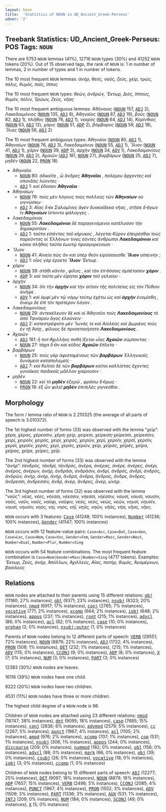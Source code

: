 ```yaml
---
layout: base
title:  'Statistics of NOUN in UD_Ancient_Greek-Perseus'
udver: '2'
---
```


## Treebank Statistics: UD_Ancient_Greek-Perseus: POS Tags: `NOUN`

There are 5753 `NOUN` lemmas (41%), 12716 `NOUN` types (30%) and 41252 `NOUN` tokens (20%).
Out of 15 observed tags, the rank of `NOUN` is: 1 in number of lemmas, 2 in number of types and 1 in number of tokens.

The 10 most frequent `NOUN` lemmas: <em>ἀνήρ, θεός, ναῦς, ζεύς, χείρ, τρώς, πόλις, θυμός, παῖς, ἵππος</em>

The 10 most frequent `NOUN` types:  <em>θεῶν, ἀνδρῶν, Ἕκτωρ, Διὸς, ἵππους, θυμὸν, πόλιν, Τρώων, Ζεὺς, νῆας</em>

The 10 most frequent ambiguous lemmas: <em>Ἀθήναιος</em> (<tt><a href="grc_perseus-pos-NOUN.html">NOUN</a></tt> 157, <tt><a href="grc_perseus-pos-ADJ.html">ADJ</a></tt> 2), <em>Λακεδαιμόνιος</em> (<tt><a href="grc_perseus-pos-NOUN.html">NOUN</a></tt> 135, <tt><a href="grc_perseus-pos-ADJ.html">ADJ</a></tt> 8), <em>Ἀθηναῖος</em> (<tt><a href="grc_perseus-pos-NOUN.html">NOUN</a></tt> 87, <tt><a href="grc_perseus-pos-ADJ.html">ADJ</a></tt> 19), <em>βοῦς</em> (<tt><a href="grc_perseus-pos-NOUN.html">NOUN</a></tt> 82, <tt><a href="grc_perseus-pos-ADJ.html">ADJ</a></tt> 1), <em>πλῆθος</em> (<tt><a href="grc_perseus-pos-NOUN.html">NOUN</a></tt> 76, <tt><a href="grc_perseus-pos-ADJ.html">ADJ</a></tt> 1), <em>νεκρός</em> (<tt><a href="grc_perseus-pos-NOUN.html">NOUN</a></tt> 64, <tt><a href="grc_perseus-pos-ADJ.html">ADJ</a></tt> 14), <em>Κορίνθιος</em> (<tt><a href="grc_perseus-pos-NOUN.html">NOUN</a></tt> 63, <tt><a href="grc_perseus-pos-ADJ.html">ADJ</a></tt> 12), <em>χάρις</em> (<tt><a href="grc_perseus-pos-NOUN.html">NOUN</a></tt> 51, <tt><a href="grc_perseus-pos-ADP.html">ADP</a></tt> 2), <em>βάρβαρος</em> (<tt><a href="grc_perseus-pos-NOUN.html">NOUN</a></tt> 59, <tt><a href="grc_perseus-pos-ADJ.html">ADJ</a></tt> 18), <em>Ἴλιος</em> (<tt><a href="grc_perseus-pos-NOUN.html">NOUN</a></tt> 56, <tt><a href="grc_perseus-pos-ADJ.html">ADJ</a></tt> 2)

The 10 most frequent ambiguous types:  <em>Ἀθηναῖοι</em> (<tt><a href="grc_perseus-pos-NOUN.html">NOUN</a></tt> 80, <tt><a href="grc_perseus-pos-ADJ.html">ADJ</a></tt> 1), <em>Ἀθηναίων</em> (<tt><a href="grc_perseus-pos-NOUN.html">NOUN</a></tt> 76, <tt><a href="grc_perseus-pos-ADJ.html">ADJ</a></tt> 3), <em>Λακεδαιμόνιοι</em> (<tt><a href="grc_perseus-pos-NOUN.html">NOUN</a></tt> 55, <tt><a href="grc_perseus-pos-ADJ.html">ADJ</a></tt> 1), <em>Ἴλιον</em> (<tt><a href="grc_perseus-pos-NOUN.html">NOUN</a></tt> 41, <tt><a href="grc_perseus-pos-ADJ.html">ADJ</a></tt> 1), <em>χάριν</em> (<tt><a href="grc_perseus-pos-NOUN.html">NOUN</a></tt> 39, <tt><a href="grc_perseus-pos-ADP.html">ADP</a></tt> 3), <em>ἀρχὴν</em> (<tt><a href="grc_perseus-pos-NOUN.html">NOUN</a></tt> 34, <tt><a href="grc_perseus-pos-ADV.html">ADV</a></tt> 1), <em>Λακεδαιμονίους</em> (<tt><a href="grc_perseus-pos-NOUN.html">NOUN</a></tt> 29, <tt><a href="grc_perseus-pos-ADJ.html">ADJ</a></tt> 2), <em>Ἀχαιῶν</em> (<tt><a href="grc_perseus-pos-ADJ.html">ADJ</a></tt> 181, <tt><a href="grc_perseus-pos-NOUN.html">NOUN</a></tt> 27), <em>βαρβάρων</em> (<tt><a href="grc_perseus-pos-NOUN.html">NOUN</a></tt> 25, <tt><a href="grc_perseus-pos-ADJ.html">ADJ</a></tt> 7), <em>μηδὲν</em> (<tt><a href="grc_perseus-pos-NOUN.html">NOUN</a></tt> 22, <tt><a href="grc_perseus-pos-PRON.html">PRON</a></tt> 18)


* <em>Ἀθηναῖοι</em>
  * <tt><a href="grc_perseus-pos-NOUN.html">NOUN</a></tt> 80: <em>ἀδικεῖτε , ὦ ἄνδρες <b>Ἀθηναῖοι</b> , πολέμου ἄρχοντες καὶ σπονδὰς λύοντες ·</em>
  * <tt><a href="grc_perseus-pos-ADJ.html">ADJ</a></tt> 1: <em>καὶ ἔδοσαν <b>Ἀθηναῖοι</b> ·</em>
* <em>Ἀθηναίων</em>
  * <tt><a href="grc_perseus-pos-NOUN.html">NOUN</a></tt> 76: <em>τοὺς μὲν λόγους τοὺς πολλοὺς τῶν <b>Ἀθηναίων</b> οὐ γιγνώσκω ·</em>
  * <tt><a href="grc_perseus-pos-ADJ.html">ADJ</a></tt> 3: <em>Αἴας δ̓ ἐκ Σαλαμῖνος ἄγεν δυοκαίδεκα νῆας , στῆσε δ̓ ἄγων ἵν̓ <b>Ἀθηναίων</b> ἵσταντο φάλαγγες .</em>
* <em>Λακεδαιμόνιοι</em>
  * <tt><a href="grc_perseus-pos-NOUN.html">NOUN</a></tt> 55: <em><b>Λακεδαιμόνιοι</b> δὲ παραγενόμενοι κατέλυσαν τὴν δημοκρατίαν .</em>
  * <tt><a href="grc_perseus-pos-ADJ.html">ADJ</a></tt> 1: <em>ταῦτα εἰπόντος τοῦ κήρυκος , λέγεται Κῦρον ἐπειρέσθαι τοὺς παρεόντας οἱ Ἑλλήνων τινες ἐόντες ἄνθρωποι <b>Λακεδαιμόνιοι</b> καὶ κόσοι πλῆθος ταῦτα ἑωυτῷ προαγορεύουσι ·</em>
* <em>Ἴλιον</em>
  * <tt><a href="grc_perseus-pos-NOUN.html">NOUN</a></tt> 41: <em>Αἰνεία πῶς ἂν καὶ ὑπὲρ θεὸν εἰρύσσαισθε <b>Ἴλιον</b> αἰπεινήν ;</em>
  * <tt><a href="grc_perseus-pos-ADJ.html">ADJ</a></tt> 1: <em>οἶος γὰρ ἐρύετο <b>Ἴλιον</b> Ἕκτωρ .</em>
* <em>χάριν</em>
  * <tt><a href="grc_perseus-pos-NOUN.html">NOUN</a></tt> 39: <em>στᾶθι κἄντα , φίλος , καὶ τὰν ἐπ̓ ὄσσοις ἀμπέτασον <b>χάριν</b> .</em>
  * <tt><a href="grc_perseus-pos-ADP.html">ADP</a></tt> 3: <em>καὶ τοῦτο μὲν εἴρηται <b>χάριν</b> τοῦ γελοίου ·</em>
* <em>ἀρχὴν</em>
  * <tt><a href="grc_perseus-pos-NOUN.html">NOUN</a></tt> 34: <em>ὅτι τὴν <b>ἀρχὴν</b> καὶ τὴν αἰτίαν τῆς πολιτείας εἰς τὸν Πύθιον ἀνῆψε .</em>
  * <tt><a href="grc_perseus-pos-ADV.html">ADV</a></tt> 1: <em>καὶ ἀμφὶ μὲν τῷ νόμῳ τούτῳ ἐχέτω ὡς καὶ <b>ἀρχὴν</b> ἐνομίσθη , ἄνειμι δὲ ἐπὶ τὸν πρότερον λόγον .</em>
* <em>Λακεδαιμονίους</em>
  * <tt><a href="grc_perseus-pos-NOUN.html">NOUN</a></tt> 29: <em>ἀντεκέλευον δὲ καὶ οἱ Ἀθηναῖοι τοὺς <b>Λακεδαιμονίους</b> τὸ ἀπὸ Ταινάρου ἄγος ἐλαύνειν ·</em>
  * <tt><a href="grc_perseus-pos-ADJ.html">ADJ</a></tt> 2: <em>κατεστρέψατο μὲν Ἴωνάς τε καὶ Αἰολέας καὶ Δωριέας τοὺς ἐν τῇ Ἀσίῃ , φίλους δὲ προσεποιήσατο <b>Λακεδαιμονίους</b> .</em>
* <em>Ἀχαιῶν</em>
  * <tt><a href="grc_perseus-pos-ADJ.html">ADJ</a></tt> 181: <em>ἦ ποτ̓ Ἀχιλλῆος ποθὴ ἵξεται υἷας <b>Ἀχαιῶν</b> σύμπαντας ·</em>
  * <tt><a href="grc_perseus-pos-NOUN.html">NOUN</a></tt> 27: <em>τάχα δ̓ ἂν καὶ κῦδος <b>Ἀχαιῶν</b> ἔπλετο ·</em>
* <em>βαρβάρων</em>
  * <tt><a href="grc_perseus-pos-NOUN.html">NOUN</a></tt> 25: <em>τοὺς γὰρ ἀφισταμένους τῶν <b>βαρβάρων</b> Ἑλληνικαῖς δυνάμεσι καταπολεμεῖς ·</em>
  * <tt><a href="grc_perseus-pos-ADJ.html">ADJ</a></tt> 7: <em>καὶ Κελτοὶ δὲ τῶν <b>βαρβάρων</b> καίτοι καλλίστας ἔχοντες γυναῖκας παιδικοῖς μᾶλλον χαίρουσιν ·</em>
* <em>μηδὲν</em>
  * <tt><a href="grc_perseus-pos-NOUN.html">NOUN</a></tt> 22: <em>κεἰ τὸ <b>μηδὲν</b> ἐξερῶ , φράσω δ̓ ὅμως ·</em>
  * <tt><a href="grc_perseus-pos-PRON.html">PRON</a></tt> 18: <em>ἐξ ὧν φιλεῖ <b>μηδὲν</b> ἐπιτελὲς γίγνεσθαι .</em>

## Morphology

The form / lemma ratio of `NOUN` is 2.210325 (the average of all parts of speech is 3.010372).

The 1st highest number of forms (33) was observed with the lemma “χείρ”: <em>χέρα, χέρας, χέρεσσιν, χέρσ̓, χείρ, χείρεσι, χείρεσσ̓, χείρεσσι, χείρεσσιν, χειρί, χειροῖν, χειρός, χειρὶ, χειρὸς, χειρῶν, χερί, χεροῖν, χερσί, χερσίν, χερσὶ, χερσὶν, χερός, χερὶ, χερὸς, χερῶν, χεὶρ, χεῖράς, χεῖρές, χεῖρα, χεῖρας, χεῖρε, χεῖρες, χεῖῤ</em>.

The 2nd highest number of forms (33) was observed with the lemma “ἀνήρ”: <em>τἀνδρός, τἀνδρὶ, τἀνδρὸς, ἀνέρα, ἀνέρας, ἀνέρε, ἀνέρες, ἀνέρι, ἀνέρος, ἀνέρων, ἀνήρ, ἀνδράσι, ἀνδράσιν, ἀνδρί, ἀνδρός, ἀνδρὶ, ἀνδρὸς, ἀνδρῶν, ἀνὴρ, ἁνήρ, ἁνὴρ, ἄνδρά, ἄνδρα, ἄνδρας, ἄνδρε, ἄνδρες, ἄνδρεσσι, ἄνδρεσσιν, ἄνδῤ, ἄνερ, ἅνδρες, ἆνερ, ὡνὴρ</em>.

The 3rd highest number of forms (32) was observed with the lemma “ναῦς”: <em>νέας, νέες, νέεσσι, νέεσσιν, νήεσσι, νήεσσιν, ναυσί, ναυσὶ, ναυσὶν, ναὸς, ναῦν, ναῦς, ναῦφι, ναῦφιν, νεός, νεὸς, νεὼς, νεῶν, νηυσί, νηυσίν, νηυσὶ, νηυσὶν, νηός, νηὶ, νηὸς, νηῒ, νηῦς, νηῶν, νῆάς, νῆα, νῆας, νῆες</em>.

`NOUN` occurs with 3 features: <tt><a href="grc_perseus-feat-Case.html">Case</a></tt> (41248; 100% instances), <tt><a href="grc_perseus-feat-Number.html">Number</a></tt> (41236; 100% instances), <tt><a href="grc_perseus-feat-Gender.html">Gender</a></tt> (41147; 100% instances)

`NOUN` occurs with 12 feature-value pairs: `Case=Acc`, `Case=Dat`, `Case=Gen`, `Case=Loc`, `Case=Nom`, `Case=Voc`, `Gender=Fem`, `Gender=Masc`, `Gender=Neut`, `Number=Dual`, `Number=Plur`, `Number=Sing`

`NOUN` occurs with 54 feature combinations.
The most frequent feature combination is `Case=Nom|Gender=Masc|Number=Sing` (4717 tokens).
Examples: <em>Ἕκτωρ, Ζεὺς, ἀνὴρ, Ἀπόλλων, Ἀχιλλεύς, Αἴας, πατὴρ, θυμὸς, Ἀγαμέμνων, βασιλεὺς</em>


## Relations

`NOUN` nodes are attached to their parents using 15 different relations: <tt><a href="grc_perseus-dep-obj.html">obj</a></tt> (11160; 27% instances), <tt><a href="grc_perseus-dep-obl.html">obl</a></tt> (9371; 23% instances), <tt><a href="grc_perseus-dep-nsubj.html">nsubj</a></tt> (8323; 20% instances), <tt><a href="grc_perseus-dep-nmod.html">nmod</a></tt> (6917; 17% instances), <tt><a href="grc_perseus-dep-conj.html">conj</a></tt> (2765; 7% instances), <tt><a href="grc_perseus-dep-vocative.html">vocative</a></tt> (771; 2% instances), <tt><a href="grc_perseus-dep-xcomp.html">xcomp</a></tt> (664; 2% instances), <tt><a href="grc_perseus-dep-iobj.html">iobj</a></tt> (648; 2% instances), <tt><a href="grc_perseus-dep-appos.html">appos</a></tt> (237; 1% instances), <tt><a href="grc_perseus-dep-root.html">root</a></tt> (215; 1% instances), <tt><a href="grc_perseus-dep-advcl.html">advcl</a></tt> (86; 0% instances), <tt><a href="grc_perseus-dep-acl.html">acl</a></tt> (82; 0% instances), <tt><a href="grc_perseus-dep-case.html">case</a></tt> (10; 0% instances), <tt><a href="grc_perseus-dep-orphan.html">orphan</a></tt> (2; 0% instances), <tt><a href="grc_perseus-dep-nsubj-outer.html">nsubj:outer</a></tt> (1; 0% instances)

Parents of `NOUN` nodes belong to 12 different parts of speech: <tt><a href="grc_perseus-pos-VERB.html">VERB</a></tt> (29551; 72% instances), <tt><a href="grc_perseus-pos-NOUN.html">NOUN</a></tt> (8879; 22% instances), <tt><a href="grc_perseus-pos-ADJ.html">ADJ</a></tt> (1722; 4% instances), <tt><a href="grc_perseus-pos-PRON.html">PRON</a></tt> (508; 1% instances), <tt><a href="grc_perseus-pos-DET.html">DET</a></tt> (232; 1% instances),  (215; 1% instances), <tt><a href="grc_perseus-pos-ADV.html">ADV</a></tt> (115; 0% instances), <tt><a href="grc_perseus-pos-CCONJ.html">CCONJ</a></tt> (9; 0% instances), <tt><a href="grc_perseus-pos-ADP.html">ADP</a></tt> (8; 0% instances), <tt><a href="grc_perseus-pos-X.html">X</a></tt> (7; 0% instances), <tt><a href="grc_perseus-pos-NUM.html">NUM</a></tt> (3; 0% instances), <tt><a href="grc_perseus-pos-PART.html">PART</a></tt> (3; 0% instances)

12383 (30%) `NOUN` nodes are leaves.

16116 (39%) `NOUN` nodes have one child.

8222 (20%) `NOUN` nodes have two children.

4531 (11%) `NOUN` nodes have three or more children.

The highest child degree of a `NOUN` node is 98.

Children of `NOUN` nodes are attached using 23 different relations: <tt><a href="grc_perseus-dep-nmod.html">nmod</a></tt> (18747; 38% instances), <tt><a href="grc_perseus-dep-det.html">det</a></tt> (9095; 18% instances), <tt><a href="grc_perseus-dep-case.html">case</a></tt> (7685; 15% instances), <tt><a href="grc_perseus-dep-conj.html">conj</a></tt> (2836; 6% instances), <tt><a href="grc_perseus-dep-advmod.html">advmod</a></tt> (2579; 5% instances), <tt><a href="grc_perseus-dep-cc.html">cc</a></tt> (2267; 5% instances), <tt><a href="grc_perseus-dep-punct.html">punct</a></tt> (1967; 4% instances), <tt><a href="grc_perseus-dep-acl.html">acl</a></tt> (1105; 2% instances), <tt><a href="grc_perseus-dep-amod.html">amod</a></tt> (976; 2% instances), <tt><a href="grc_perseus-dep-xcomp.html">xcomp</a></tt> (707; 1% instances), <tt><a href="grc_perseus-dep-cop.html">cop</a></tt> (531; 1% instances), <tt><a href="grc_perseus-dep-nsubj.html">nsubj</a></tt> (306; 1% instances), <tt><a href="grc_perseus-dep-appos.html">appos</a></tt> (244; 0% instances), <tt><a href="grc_perseus-dep-discourse.html">discourse</a></tt> (209; 0% instances), <tt><a href="grc_perseus-dep-nummod.html">nummod</a></tt> (182; 0% instances), <tt><a href="grc_perseus-dep-obl.html">obl</a></tt> (156; 0% instances), <tt><a href="grc_perseus-dep-advcl.html">advcl</a></tt> (88; 0% instances), <tt><a href="grc_perseus-dep-mark.html">mark</a></tt> (66; 0% instances), <tt><a href="grc_perseus-dep-obj.html">obj</a></tt> (39; 0% instances), <tt><a href="grc_perseus-dep-csubj.html">csubj</a></tt> (26; 0% instances), <tt><a href="grc_perseus-dep-vocative.html">vocative</a></tt> (18; 0% instances), <tt><a href="grc_perseus-dep-iobj.html">iobj</a></tt> (3; 0% instances), <tt><a href="grc_perseus-dep-ccomp.html">ccomp</a></tt> (1; 0% instances)

Children of `NOUN` nodes belong to 15 different parts of speech: <tt><a href="grc_perseus-pos-ADJ.html">ADJ</a></tt> (12277; 25% instances), <tt><a href="grc_perseus-pos-DET.html">DET</a></tt> (9097; 18% instances), <tt><a href="grc_perseus-pos-NOUN.html">NOUN</a></tt> (8879; 18% instances), <tt><a href="grc_perseus-pos-ADP.html">ADP</a></tt> (7657; 15% instances), <tt><a href="grc_perseus-pos-VERB.html">VERB</a></tt> (2496; 5% instances), <tt><a href="grc_perseus-pos-CCONJ.html">CCONJ</a></tt> (2085; 4% instances), <tt><a href="grc_perseus-pos-PUNCT.html">PUNCT</a></tt> (1967; 4% instances), <tt><a href="grc_perseus-pos-PRON.html">PRON</a></tt> (1552; 3% instances), <tt><a href="grc_perseus-pos-ADV.html">ADV</a></tt> (1509; 3% instances), <tt><a href="grc_perseus-pos-PART.html">PART</a></tt> (1336; 3% instances), <tt><a href="grc_perseus-pos-AUX.html">AUX</a></tt> (531; 1% instances), <tt><a href="grc_perseus-pos-INTJ.html">INTJ</a></tt> (209; 0% instances), <tt><a href="grc_perseus-pos-NUM.html">NUM</a></tt> (184; 0% instances), <tt><a href="grc_perseus-pos-SCONJ.html">SCONJ</a></tt> (49; 0% instances), <tt><a href="grc_perseus-pos-X.html">X</a></tt> (5; 0% instances)

